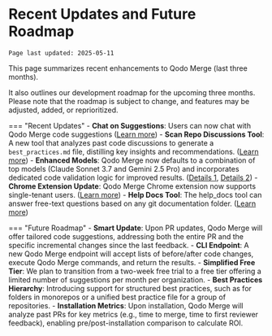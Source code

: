 # Recent Updates and Future Roadmap

`Page last updated: 2025-05-11`

This page summarizes recent enhancements to Qodo Merge (last three months).

It also outlines our development roadmap for the upcoming three months. Please note that the roadmap is subject to change, and features may be adjusted, added, or reprioritized.

=== "Recent Updates"
    - **Chat on Suggestions**:  Users can now chat with Qodo Merge code suggestions ([Learn more](https://qodo-merge-docs.qodo.ai/tools/improve/#chat-on-code-suggestions))
    - **Scan Repo Discussions Tool**: A new tool that analyzes past code discussions to generate a `best_practices.md` file, distilling key insights and recommendations. ([Learn more](https://qodo-merge-docs.qodo.ai/tools/scan_repo_discussions/))
    - **Enhanced Models**: Qodo Merge now defaults to a combination of top models (Claude Sonnet 3.7 and Gemini 2.5 Pro) and incorporates dedicated code validation logic for improved results. ([Details 1](https://qodo-merge-docs.qodo.ai/usage-guide/qodo_merge_models/), [Details 2](https://qodo-merge-docs.qodo.ai/core-abilities/code_validation/))
    - **Chrome Extension Update**: Qodo Merge Chrome extension now supports single-tenant users. ([Learn more](https://qodo-merge-docs.qodo.ai/chrome-extension/options/#configuration-options/))
    - **Help Docs Tool**: The help_docs tool can answer free-text questions based on any git documentation folder. ([Learn more](https://qodo-merge-docs.qodo.ai/tools/help_docs/))

=== "Future Roadmap"
    - **Smart Update**: Upon PR updates, Qodo Merge will offer tailored code suggestions, addressing both the entire PR and the specific incremental changes since the last feedback.
    - **CLI Endpoint**: A new Qodo Merge endpoint will accept lists of before/after code changes, execute Qodo Merge commands, and return the results.
    - **Simplified Free Tier**: We plan to transition from a two-week free trial to a free tier offering a limited number of suggestions per month per organization.
    - **Best Practices Hierarchy**: Introducing support for structured best practices, such as for folders in monorepos or a unified best practice file for a group of repositories.
    - **Installation Metrics**: Upon installation, Qodo Merge will analyze past PRs for key metrics (e.g., time to merge, time to first reviewer feedback), enabling pre/post-installation comparison to calculate ROI.